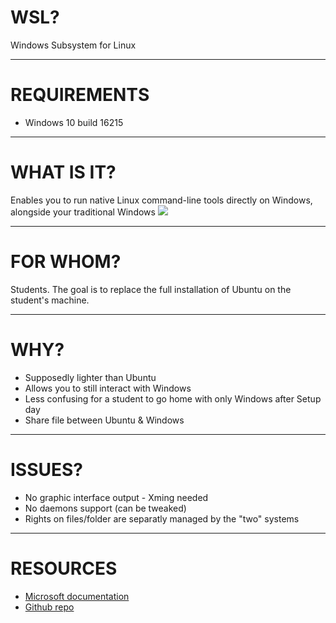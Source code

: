 WSL?
===
Windows Subsystem for Linux

---

REQUIREMENTS
===

- Windows 10 build 16215

---

WHAT IS IT?
===
Enables you to run native Linux command-line tools directly on Windows, alongside your traditional Windows
![](/Users/benjaminbaranger/Desktop/Untitled.jpg)


---

FOR WHOM?
===

Students. The goal is to replace the full installation of Ubuntu on the student's machine.

---

WHY?
===

- Supposedly lighter than Ubuntu
- Allows you to still interact with Windows 
- Less confusing for a student to go home with only Windows after Setup day
- Share file between Ubuntu & Windows

---

ISSUES?
===

- No graphic interface output - Xming needed
- No daemons support (can be tweaked)
- Rights on files/folder are separatly managed by the "two" systems

---

RESOURCES
===

- <a href="https://docs.microsoft.com/en-us/windows/wsl/about">Microsoft documentation</a>
- <a href="https://github.com/Microsoft/WSL">Github repo</a>